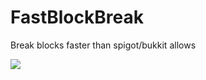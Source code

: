 # FastBlockBreak
Break blocks faster than spigot/bukkit allows

[![](https://jitpack.io/v/iLucaH/FastBlockBreak.svg)](https://jitpack.io/#iLucaH/FastBlockBreak)
